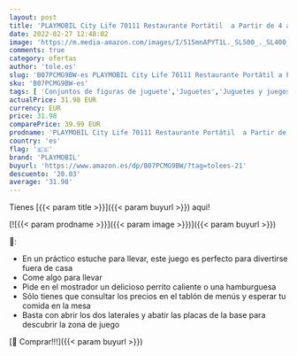 ```yaml
---
layout: post
title: 'PLAYMOBIL City Life 70111 Restaurante Portátil  a Partir de 4 años'
date: 2022-02-27 12:48:02
image: 'https://m.media-amazon.com/images/I/515mnAPYT1L._SL500_._SL400_.jpg'
comments: true
category: ofertas
author: 'tole.es'
slug: 'B07PCMG9BW-es PLAYMOBIL City Life 70111 Restaurante Portátil a Partir de...'
sku: 'B07PCMG9BW-es'
tags: [ 'Conjuntos de figuras de juguete','Juguetes','Juguetes y juegos','Muñecos y figuras','playmobil', ]
actualPrice: 31.98 EUR
currency: EUR
price: 31.98
comparePrice: 39.99 EUR
prodname: 'PLAYMOBIL City Life 70111 Restaurante Portátil  a Partir de 4 años'
country: 'es'
flag: '🇪🇸'
brand: 'PLAYMOBIL'
buyurl: 'https://www.amazon.es/dp/B07PCMG9BW/?tag=tolees-21'
descuento: '20.03'
average: '31.98'
---
```


Tienes [{{< param title >}}]({{< param buyurl >}}) aqui!

[![{{< param prodname >}}]({{< param image >}})]({{< param buyurl >}})

🔎:

- En un práctico estuche para llevar, este juego es perfecto para divertirse fuera de casa
- Come algo para llevar
- Pide en el mostrador un delicioso perrito caliente o una hamburguesa
- Sólo tienes que consultar los precios en el tablón de menús y esperar tu comida en la mesa
- Basta con abrir los dos laterales y abatir las placas de la base para descubrir la zona de juego

[🛒 Comprar!!!]({{< param buyurl >}})
